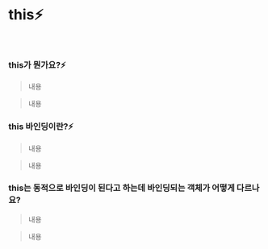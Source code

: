 # this⚡️

<br/>

### this가 뭔가요?⚡️

> 내용

> 내용

### this 바인딩이란?⚡️

> 내용

> 내용

### this는 동적으로 바인딩이 된다고 하는데 바인딩되는 객체가 어떻게 다르나요?

> 내용

> 내용
